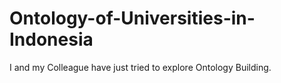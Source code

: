 # Ontology-of-Universities-in-Indonesia
I and my Colleague have just tried to explore Ontology Building. 
